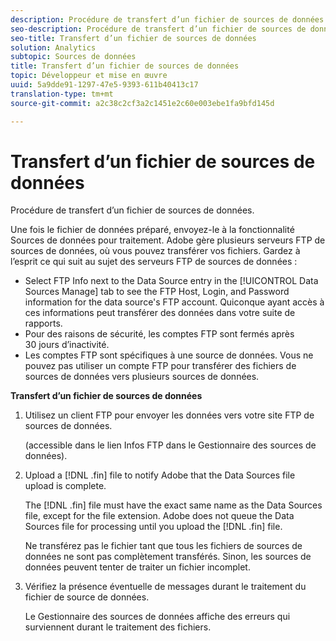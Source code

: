 ```yaml
---
description: Procédure de transfert d’un fichier de sources de données.
seo-description: Procédure de transfert d’un fichier de sources de données.
seo-title: Transfert d’un fichier de sources de données
solution: Analytics
subtopic: Sources de données
title: Transfert d’un fichier de sources de données
topic: Développeur et mise en œuvre
uuid: 5a9dde91-1297-47e5-9393-611b40413c17
translation-type: tm+mt
source-git-commit: a2c38c2cf3a2c1451e2c60e003ebe1fa9bfd145d

---
```



# Transfert d’un fichier de sources de données

Procédure de transfert d’un fichier de sources de données.

Une fois le fichier de données préparé, envoyez-le à la fonctionnalité Sources de données pour traitement. Adobe gère plusieurs serveurs FTP de sources de données, où vous pouvez transférer vos fichiers. Gardez à l’esprit ce qui suit au sujet des serveurs FTP de sources de données :

* Select FTP Info next to the Data Source entry in the [!UICONTROL Data Sources Manage] tab to see the FTP Host, Login, and Password information for the data source's FTP account. Quiconque ayant accès à ces informations peut transférer des données dans votre suite de rapports.
* Pour des raisons de sécurité, les comptes FTP sont fermés après 30 jours d’inactivité.
* Les comptes FTP sont spécifiques à une source de données. Vous ne pouvez pas utiliser un compte FTP pour transférer des fichiers de sources de données vers plusieurs sources de données.

**Transfert d’un fichier de sources de données**

1. Utilisez un client FTP pour envoyer les données vers votre site FTP de sources de données.

   (accessible dans le lien Infos FTP dans le Gestionnaire des sources de données).

1. Upload a [!DNL .fin] file to notify Adobe that the Data Sources file upload is complete.

   The [!DNL .fin] file must have the exact same name as the Data Sources file, except for the file extension. Adobe does not queue the Data Sources file for processing until you upload the [!DNL .fin] file.

   Ne transférez pas le fichier tant que tous les fichiers de sources de données ne sont pas complètement transférés. Sinon, les sources de données peuvent tenter de traiter un fichier incomplet.
1. Vérifiez la présence éventuelle de messages durant le traitement du fichier de source de données.

   Le Gestionnaire des sources de données affiche des erreurs qui surviennent durant le traitement des fichiers.


